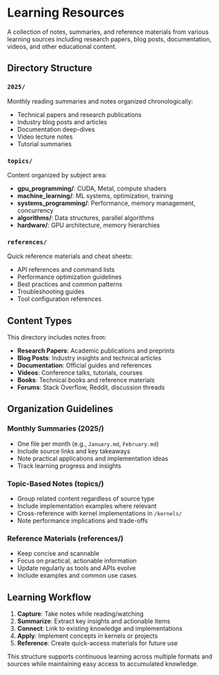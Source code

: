 # Learning Resources

A collection of notes, summaries, and reference materials from various learning sources including research papers, blog posts, documentation, videos, and other educational content.

## Directory Structure

### `2025/`
Monthly reading summaries and notes organized chronologically:
- Technical papers and research publications
- Industry blog posts and articles  
- Documentation deep-dives
- Video lecture notes
- Tutorial summaries

### `topics/`
Content organized by subject area:
- **gpu_programming/**: CUDA, Metal, compute shaders
- **machine_learning/**: ML systems, optimization, training
- **systems_programming/**: Performance, memory management, concurrency
- **algorithms/**: Data structures, parallel algorithms
- **hardware/**: GPU architecture, memory hierarchies

### `references/`
Quick reference materials and cheat sheets:
- API references and command lists
- Performance optimization guidelines
- Best practices and common patterns
- Troubleshooting guides
- Tool configuration references

## Content Types

This directory includes notes from:
- **Research Papers**: Academic publications and preprints
- **Blog Posts**: Industry insights and technical articles
- **Documentation**: Official guides and references
- **Videos**: Conference talks, tutorials, courses
- **Books**: Technical books and reference materials
- **Forums**: Stack Overflow, Reddit, discussion threads

## Organization Guidelines

### Monthly Summaries (2025/)
- One file per month (e.g., `January.md`, `February.md`)
- Include source links and key takeaways
- Note practical applications and implementation ideas
- Track learning progress and insights

### Topic-Based Notes (topics/)
- Group related content regardless of source type
- Include implementation examples where relevant
- Cross-reference with kernel implementations in `/kernels/`
- Note performance implications and trade-offs

### Reference Materials (references/)
- Keep concise and scannable
- Focus on practical, actionable information
- Update regularly as tools and APIs evolve
- Include examples and common use cases

## Learning Workflow

1. **Capture**: Take notes while reading/watching
2. **Summarize**: Extract key insights and actionable items
3. **Connect**: Link to existing knowledge and implementations
4. **Apply**: Implement concepts in kernels or projects
5. **Reference**: Create quick-access materials for future use

This structure supports continuous learning across multiple formats and sources while maintaining easy access to accumulated knowledge.
